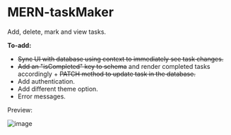 # MERN-taskMaker
Add, delete, mark and view tasks.

**To-add:**
- ~~Sync UI with database using context to immediately see task changes.~~
- ~~Add an "isCompleted" key to schema~~ and render completed tasks accordingly + ~~PATCH method to update task in the database.~~
- Add authentication.
- Add different theme option.
- Error messages.

Preview:

![image](https://github.com/NadaAlinour/MERN-taskMaker/assets/48387157/4bab2a98-7908-4096-80a3-4fb595bd7d6d)

